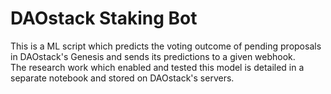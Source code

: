 # DAOstack Staking Bot
This is a ML script which predicts the voting outcome of pending proposals in DAOstack's Genesis 
and sends its predictions to a given webhook.<br>
The research work which enabled and tested this model is detailed in a separate notebook and stored on DAOstack's servers.
